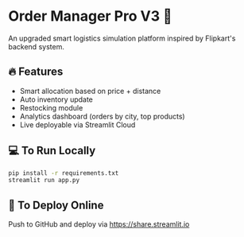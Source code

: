 # Order Manager Pro V3 🚚

An upgraded smart logistics simulation platform inspired by Flipkart's backend system.

## 🔥 Features
- Smart allocation based on price + distance
- Auto inventory update
- Restocking module
- Analytics dashboard (orders by city, top products)
- Live deployable via Streamlit Cloud

## 💻 To Run Locally
```bash
pip install -r requirements.txt
streamlit run app.py
```

## 🚀 To Deploy Online
Push to GitHub and deploy via https://share.streamlit.io